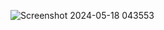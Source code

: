 ![Screenshot 2024-05-18 043553](https://github.com/denvergeeks/discourse-header-logout-button/assets/322529/8b47c19c-b645-4e3b-aad8-b62833d74501)
